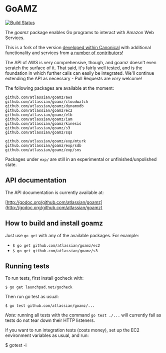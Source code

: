 # GoAMZ

[![Build Status](https://travis-ci.org/crowdmob/goamz.png?branch=master)](https://travis-ci.org/crowdmob/goamz)

The _goamz_ package enables Go programs to interact with Amazon Web Services.

This is a fork of the version [developed within Canonical](https://wiki.ubuntu.com/goamz) with additional functionality and services from [a number of contributors](https://github.com/atlassian/goamz/contributors)!

The API of AWS is very comprehensive, though, and goamz doesn't even scratch the surface of it. That said, it's fairly well tested, and is the foundation in which further calls can easily be integrated. We'll continue extending the API as necessary - Pull Requests are _very_ welcome!

The following packages are available at the moment:

```
github.com/atlassian/goamz/aws
github.com/atlassian/goamz/cloudwatch
github.com/atlassian/goamz/dynamodb
github.com/atlassian/goamz/ec2
github.com/atlassian/goamz/elb
github.com/atlassian/goamz/iam
github.com/atlassian/goamz/kinesis
github.com/atlassian/goamz/s3
github.com/atlassian/goamz/sqs

github.com/atlassian/goamz/exp/mturk
github.com/atlassian/goamz/exp/sdb
github.com/atlassian/goamz/exp/sns
```

Packages under `exp/` are still in an experimental or unfinished/unpolished state.

## API documentation

The API documentation is currently available at:

[http://godoc.org/github.com/atlassian/goamz](http://godoc.org/github.com/atlassian/goamz)

## How to build and install goamz

Just use `go get` with any of the available packages. For example:

* `$ go get github.com/atlassian/goamz/ec2`
* `$ go get github.com/atlassian/goamz/s3`

## Running tests

To run tests, first install gocheck with:

`$ go get launchpad.net/gocheck`

Then run go test as usual:

`$ go test github.com/atlassian/goamz/...`

_Note:_ running all tests with the command `go test ./...` will currently fail as tests do not tear down their HTTP listeners.

If you want to run integration tests (costs money), set up the EC2 environment variables as usual, and run:

$ gotest -i

